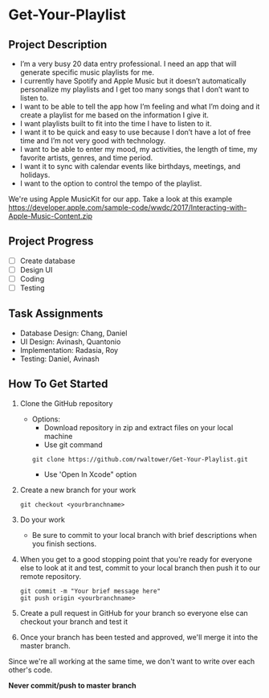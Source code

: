 # Get-Your-Playlist
## Project Description
- I’m a very busy 20 data entry professional. I need an app that will generate specific music playlists for me.
- I currently have Spotify and Apple Music but it doesn’t automatically personalize my playlists and I get too many songs that I don’t want to listen to. 
- I want to be able to tell the app how I’m feeling and what I’m doing and it create a playlist for me based on the information I give it. 
- I want playlists built to fit into the time I have to listen to it.
- I want it to be quick and easy to use because I don’t have a lot of free time and I’m not very good with technology.
- I want to be able to enter my mood, my activities, the length of time, my favorite artists, genres, and time period. 
- I want it to sync with calendar events like birthdays, meetings, and holidays.
- I want to the option to control the tempo of the playlist. 

We're using Apple MusicKit for our app. Take a look at this example <https://developer.apple.com/sample-code/wwdc/2017/Interacting-with-Apple-Music-Content.zip>


## Project Progress
- [ ] Create database
- [ ] Design UI
- [ ] Coding
- [ ] Testing

## Task Assignments
  - Database Design: Chang, Daniel
  - UI Design: Avinash, Quantonio
  - Implementation: Radasia, Roy
  - Testing: Daniel, Avinash
  
## How To Get Started
1. Clone the GitHub repository
	- Options:
		- Download repository in zip and extract files on your local machine
		- Use git command
		```
		git clone https://github.com/rwaltower/Get-Your-Playlist.git
		```
		- Use 'Open In Xcode" option

2. Create a new branch for your work
	```
	git checkout <yourbranchname>
	```

3. Do your work	
	- Be sure to commit to your local branch with brief descriptions when you finish sections.

4. When you get to a good stopping point that you're ready for everyone else to look at it and test, commit to your local branch then push it to our remote repository.
	```
	git commit -m "Your brief message here"
	git push origin <yourbranchname>
	```

5. Create a pull request in GitHub for your branch so everyone else can checkout your branch and test it

6. Once your branch has been tested and approved, we'll merge it into the master branch.

Since we're all working at the same time, we don't want to write over each other's code.

**Never commit/push to master branch**
